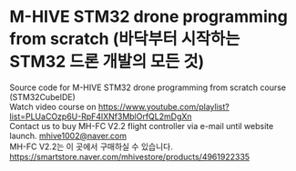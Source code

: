# M-HIVE STM32 drone programming from scratch  (바닥부터 시작하는 STM32 드론 개발의 모든 것)
Source code for M-HIVE STM32 drone programming from scratch course (STM32CubeIDE)  
Watch video course on https://www.youtube.com/playlist?list=PLUaCOzp6U-RpF4lXNf3MblOrfQL2mDgXn  
Contact us to buy MH-FC V2.2 flight controller via e-mail until website launch. mhive1002@naver.com\
MH-FC V2.2는 이 곳에서 구매하실 수 있습니다. https://smartstore.naver.com/mhivestore/products/4961922335  
